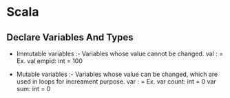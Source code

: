 # Scala

## Declare Variables And Types

* Immutable variables :- Variables whose value cannot be changed.
    val <Name of our variable>: <Scala type> = <Some literal>
    Ex. val empid: int = 100
    
* Mutable variables :- Variables whose value can be changed, which are used in loops for increament purpose.
    var <Name of our variable>: <Scala type> = <Some literal>
    Ex. var count: int = 0
        var sum: int = 0




